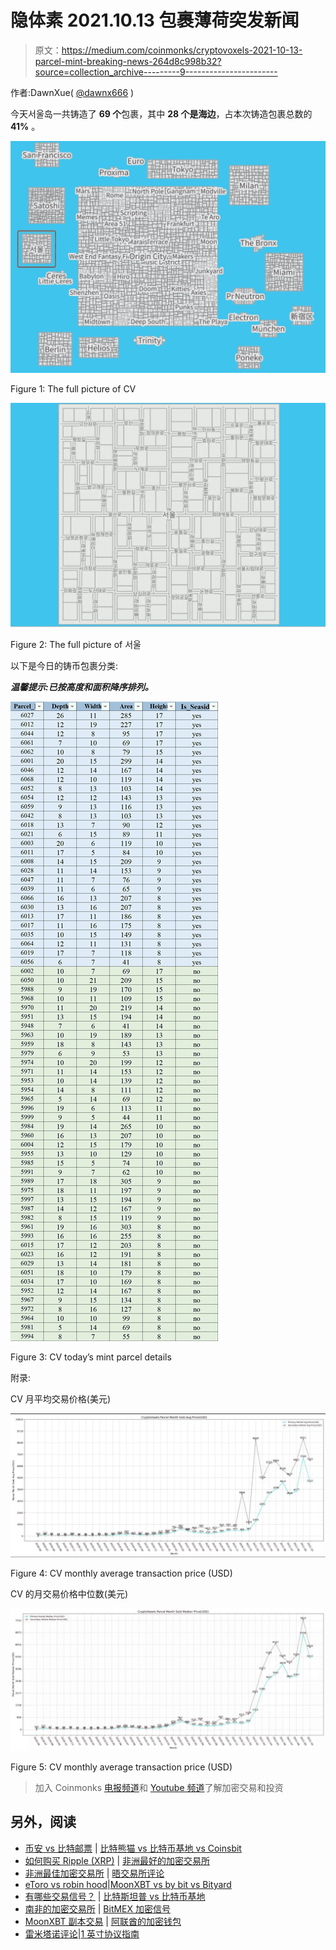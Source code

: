# 隐体素 2021.10.13 包裹薄荷突发新闻

> 原文：<https://medium.com/coinmonks/cryptovoxels-2021-10-13-parcel-mint-breaking-news-264d8c998b32?source=collection_archive---------9----------------------->

作者:DawnXue( [@dawnx666](https://twitter.com/dawnx666) )

今天서울岛一共铸造了 **69 个**包裹，其中 **28 个是海边**，占本次铸造包裹总数的 **41%** 。

![](img/d74e8befcf049fb68c2d8c3846d33723.png)

Figure 1: The full picture of CV

![](img/e34c18660e6826627fcc3f8115b7abf9.png)

Figure 2: The full picture of 서울

以下是今日的铸币包裹分类:

***温馨提示:已按高度和面积降序排列。***

![](img/1f2a805054e65b8956f6d14cfa45aeac.png)

Figure 3: CV today’s mint parcel details

附录:

CV 月平均交易价格(美元)

![](img/ac9c4a9e34423f832e4be6f8c8a3c99a.png)

Figure 4: CV monthly average transaction price (USD)

CV 的月交易价格中位数(美元)

![](img/19655c4f4e2575bb0c3ce150fd0654f4.png)

Figure 5: CV monthly average transaction price (USD)

> 加入 Coinmonks [电报频道](https://t.me/coincodecap)和 [Youtube 频道](https://www.youtube.com/c/coinmonks/videos)了解加密交易和投资

## 另外，阅读

*   [币安 vs 比特邮票](https://blog.coincodecap.com/binance-vs-bitstamp) | [比特熊猫 vs 比特币基地 vs Coinsbit](https://blog.coincodecap.com/bitpanda-coinbase-coinsbit)
*   [如何购买 Ripple (XRP)](https://blog.coincodecap.com/buy-ripple-india) | [非洲最好的加密交易所](https://blog.coincodecap.com/crypto-exchange-africa)
*   [非洲最佳加密交易所](https://blog.coincodecap.com/crypto-exchange-africa) | [晤交易所评论](https://blog.coincodecap.com/hoo-exchange-review)
*   [eToro vs robin hood](https://blog.coincodecap.com/etoro-robinhood)|[MoonXBT vs by bit vs Bityard](https://blog.coincodecap.com/bybit-bityard-moonxbt)
*   [有哪些交易信号？](https://blog.coincodecap.com/trading-signal) | [比特斯坦普 vs 比特币基地](https://blog.coincodecap.com/bitstamp-coinbase)
*   [南非的加密交易所](https://blog.coincodecap.com/crypto-exchanges-in-south-africa) | [BitMEX 加密信号](https://blog.coincodecap.com/bitmex-crypto-signals)
*   [MoonXBT 副本交易](https://blog.coincodecap.com/moonxbt-copy-trading) | [阿联酋的加密钱包](https://blog.coincodecap.com/crypto-wallets-in-uae)
*   [雷米塔诺评论](https://blog.coincodecap.com/remitano-review)|[1 英寸协议指南](https://blog.coincodecap.com/1inch)